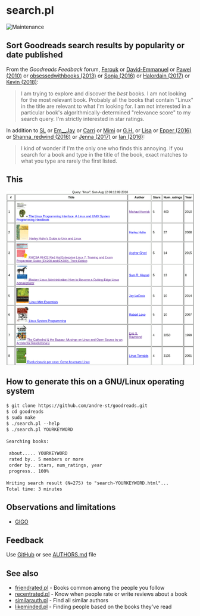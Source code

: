 # search.pl

![Maintenance](https://img.shields.io/maintenance/yes/2018.svg)


## Sort Goodreads search results by popularity or date published

From the _Goodreads Feedback_ forum,
[Ferouk](https://www.goodreads.com/topic/show/18084428-we-want-to-find-good-books-fast)
or [David-Emmanuel](https://www.goodreads.com/topic/show/18541118-better-search)
or [Pawel (2010)](https://www.goodreads.com/topic/show/423469-sorting-search-results)
or [obsessedwithbooks (2013)](https://www.goodreads.com/topic/show/1188302-sort-search-results)
or [Sonja (2016)](https://www.goodreads.com/topic/show/18177911-advanced-search-for-books)
or [Halordain (2017)](https://www.goodreads.com/topic/show/18496984-sorting-by-average-rating)
or [Kevin (2018)](https://www.goodreads.com/topic/show/19464605-sort-search-results-by-rating):

> I am trying to explore and discover the *best* books. I am not looking
> for the most relevant book. Probably all the books that contain
> "Linux" in the title are relevant to what I'm looking for. I am not
> interested in a particular book's algorithmically-determined
> "relevance score" to my search query. I'm strictly interested in star
> ratings.

In addition to [SL](https://www.goodreads.com/topic/show/19387052-search-needs-improvement)
or [Em__Jay](https://www.goodreads.com/topic/show/2279173-search-results?comment=117130606#comment_117130606)
or [Carri](https://www.goodreads.com/topic/show/18123885-search-functionality)
or [Mimi](https://www.goodreads.com/topic/show/19272652-refined-search)
or [G.H.](https://www.goodreads.com/topic/show/18034964-search-results)
or [Lisa](https://www.goodreads.com/topic/show/19114134-search-fundction-when-looking-for-books)
or [Epper (2016)](https://www.goodreads.com/topic/show/18223264-search-books-filter-results)
or [Shanna_redwind (2016)](https://www.goodreads.com/topic/show/18208444-search-very-frustrating)
or [Jenna (2017)](https://www.goodreads.com/topic/show/18901296-please-improve-search-function)
or [Ian (2016)](https://www.goodreads.com/topic/show/18115612-search-prioritise-exact-matches):

>I kind of wonder if I'm the only one who finds this annoying. If you search
>for a book and type in the title of the book, exact matches to what you type
>are rarely the first listed. 


## This

[![Screenshot](img/search.png?raw=true "Screenshot")](https://andre-st.github.io/search-linux.html)


## How to generate this on a GNU/Linux operating system

```
$ git clone https://github.com/andre-st/goodreads.git
$ cd goodreads
$ sudo make
$ ./search.pl --help
$ ./search.pl YOURKEYWORD

Searching books:

 about..... YOURKEYWORD
 rated by.. 5 members or more
 order by.. stars, num_ratings, year
 progress.. 100%

Writing search result (N=275) to "search-YOURKEYWORD.html"... 
Total time: 3 minutes
```


## Observations and limitations

- [GIGO](https://en.wikipedia.org/wiki/Garbage_in,_garbage_out)


## Feedback

Use [GitHub](https://github.com/andre-st/goodreads/issues) or see [AUTHORS.md](AUTHORS.md) file


## See also

- [friendrated.pl](friendrated.md) - Books common among the people you follow
- [recentrated.pl](recentrated.md) - Know when people rate or write reviews about a book
- [similarauth.pl](similarauth.md) - Find all similar authors
- [likeminded.pl](likeminded.md)   - Finding people based on the books they've read
 

